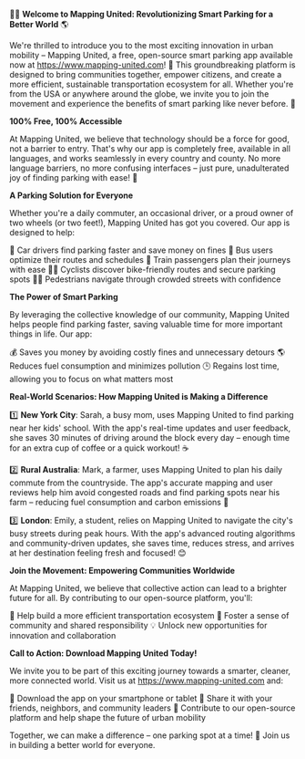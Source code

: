 🚗💡 **Welcome to Mapping United: Revolutionizing Smart Parking for a Better World** 🌎

We're thrilled to introduce you to the most exciting innovation in urban mobility – Mapping United, a free, open-source smart parking app available now at https://www.mapping-united.com! 📱 This groundbreaking platform is designed to bring communities together, empower citizens, and create a more efficient, sustainable transportation ecosystem for all. Whether you're from the USA or anywhere around the globe, we invite you to join the movement and experience the benefits of smart parking like never before. 🌟

**100% Free, 100% Accessible**

At Mapping United, we believe that technology should be a force for good, not a barrier to entry. That's why our app is completely free, available in all languages, and works seamlessly in every country and county. No more language barriers, no more confusing interfaces – just pure, unadulterated joy of finding parking with ease! 🚀

**A Parking Solution for Everyone**

Whether you're a daily commuter, an occasional driver, or a proud owner of two wheels (or two feet!), Mapping United has got you covered. Our app is designed to help:

🚗 Car drivers find parking faster and save money on fines
🚌 Bus users optimize their routes and schedules
🚂 Train passengers plan their journeys with ease
🚴‍♂️ Cyclists discover bike-friendly routes and secure parking spots
🏃‍♀️ Pedestrians navigate through crowded streets with confidence

**The Power of Smart Parking**

By leveraging the collective knowledge of our community, Mapping United helps people find parking faster, saving valuable time for more important things in life. Our app:

💰 Saves you money by avoiding costly fines and unnecessary detours
🌎 Reduces fuel consumption and minimizes pollution
🕒 Regains lost time, allowing you to focus on what matters most

**Real-World Scenarios: How Mapping United is Making a Difference**

1️⃣ **New York City**: Sarah, a busy mom, uses Mapping United to find parking near her kids' school. With the app's real-time updates and user feedback, she saves 30 minutes of driving around the block every day – enough time for an extra cup of coffee or a quick workout! ☕️

2️⃣ **Rural Australia**: Mark, a farmer, uses Mapping United to plan his daily commute from the countryside. The app's accurate mapping and user reviews help him avoid congested roads and find parking spots near his farm – reducing fuel consumption and carbon emissions 🌾

3️⃣ **London**: Emily, a student, relies on Mapping United to navigate the city's busy streets during peak hours. With the app's advanced routing algorithms and community-driven updates, she saves time, reduces stress, and arrives at her destination feeling fresh and focused! 😊

**Join the Movement: Empowering Communities Worldwide**

At Mapping United, we believe that collective action can lead to a brighter future for all. By contributing to our open-source platform, you'll:

🌟 Help build a more efficient transportation ecosystem
👥 Foster a sense of community and shared responsibility
💡 Unlock new opportunities for innovation and collaboration

**Call to Action: Download Mapping United Today!**

We invite you to be part of this exciting journey towards a smarter, cleaner, more connected world. Visit us at https://www.mapping-united.com and:

📲 Download the app on your smartphone or tablet
👫 Share it with your friends, neighbors, and community leaders
💬 Contribute to our open-source platform and help shape the future of urban mobility

Together, we can make a difference – one parking spot at a time! 🌟 Join us in building a better world for everyone.